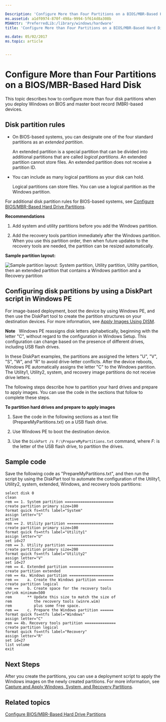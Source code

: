 ```yaml
---

Description: 'Configure More than Four Partitions on a BIOS/MBR-Based Hard Disk'
ms.assetid: a1df0974-870f-498a-9994-5f614d8a308b
MSHAttr: 'PreferredLib:/library/windows/hardware'
title: 'Configure More than Four Partitions on a BIOS/MBR-Based Hard Disk'

ms.date: 05/02/2017
ms.topic: article


---
```


# Configure More than Four Partitions on a BIOS/MBR-Based Hard Disk


This topic describes how to configure more than four disk partitions when you deploy Windows on BIOS and master boot record (MBR)-based devices.

## <span id="DiskPartitionRules"></span><span id="diskpartitionrules"></span><span id="DISKPARTITIONRULES"></span>Disk partition rules


-   On BIOS-based systems, you can designate one of the four standard partitions as an *extended partition*.

    An extended partition is a special partition that can be divided into additional partitions that are called *logical partitions*. An extended partition cannot store files. An extended partition does not receive a partition ID.

-   You can include as many logical partitions as your disk can hold.

    Logical partitions can store files. You can use a logical partition as the Windows partition.

For additional disk partition rules for BIOS-based systems, see [Configure BIOS/MBR-Based Hard Drive Partitions](configure-biosmbr-based-hard-drive-partitions.md).

**Recommendations**

1.  Add system and utility partitions before you add the Windows partition.

2.  Add the recovery tools partition immediately after the Windows partition. When you use this partition order, then when future updates to the recovery tools are needed, the partition can be resized automatically.

**Sample partition layout:**

![Sample partition layout: System partition, Utility partition, Utility partition, then an extended partition that contains a Windows partition and a Recovery partition](images/dep-win10-partitions-bios-morethanfour.png)

## <span id="ConfiguringPartitionsUsingDiskPart"></span><span id="configuringpartitionsusingdiskpart"></span><span id="CONFIGURINGPARTITIONSUSINGDISKPART"></span>Configuring disk partitions by using a DiskPart script in Windows PE


For image-based deployment, boot the device by using Windows PE, and then use the DiskPart tool to create the partition structures on your destination devices. For more information, see [Apply Images Using DISM](apply-images-using-dism.md).

**Note**  
Windows PE reassigns disk letters alphabetically, beginning with the letter "C", without regard to the configuration in Windows Setup. This configuration can change based on the presence of different drives, including USB flash drives.

In these DiskPart examples, the partitions are assigned the letters "U", "V", "S", "W", and "R" to avoid drive-letter conflicts. After the device reboots, Windows PE automatically assigns the letter "C" to the Windows partition. The Utility1, Utility2, system, and recovery image partitions do not receive drive letters.

 

The following steps describe how to partition your hard drives and prepare to apply images. You can use the code in the sections that follow to complete these steps.

**To partition hard drives and prepare to apply images**

1.  Save the code in the following sections as a text file (PrepareMyPartitions.txt) on a USB flash drive.

2.  Use Windows PE to boot the destination device.

3.  Use the `DiskPart /s F:\PrepareMyPartitions.txt` command, where *F*: is the letter of the USB flash drive, to partition the drives.

## <span id="Sample_code"></span><span id="sample_code"></span><span id="SAMPLE_CODE"></span>Sample code


Save the following code as "PrepareMyPartitions.txt", and then run the script by using the DiskPart tool to automate the configuration of the Utility1, Utility2, system, extended, Windows, and recovery tools partitions:

```
select disk 0
clean
rem == 1. System partition ======================
create partition primary size=100
format quick fs=ntfs label="System"
assign letter="S"
active
rem == 2. Utility partition =====================
create partition primary size=100
format quick fs=ntfs label="Utility1"
assign letter="U"
set id=27
rem == 3. Utility partition =====================
create partition primary size=200
format quick fs=ntfs label="Utility2"
assign letter="V"
set id=27
rem == 4. Extended partition ====================
create partition extended
rem == 4a. Windows partition ====================
rem ==    a. Create the Windows partition =======
create partition logical
rem ==    b. Create space for the recovery tools  
shrink minimum=500
rem       ** Update this size to match the size of
rem          the recovery tools (winre.wim)
rem          plus some free space.
rem ==    c. Prepare the Windows partition ====== 
format quick fs=ntfs label="Windows"
assign letter="C"
rem == 4b. Recovery tools partition ==============
create partition logical
format quick fs=ntfs label="Recovery"
assign letter="R"
set id=27
list volume
exit
```

## <span id="Next_Steps"></span><span id="next_steps"></span><span id="NEXT_STEPS"></span>Next Steps


After you create the partitions, you can use a deployment script to apply the Windows images on the newly created partitions. For more information, see [Capture and Apply Windows, System, and Recovery Partitions](capture-and-apply-windows-system-and-recovery-partitions.md).

## <span id="related_topics"></span>Related topics


[Configure BIOS/MBR-Based Hard Drive Partitions](configure-biosmbr-based-hard-drive-partitions.md)

 

 






